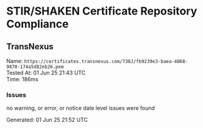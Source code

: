 # STIR/SHAKEN Certificate Repository Compliance

## TransNexus

Name: `https://certificates.transnexus.com/738J/fb9239e3-baea-4068-9870-174a5d82eb26.pem`\
Tested At: 01 Jun 25 21:43 UTC\
Time: 186ms

### Issues

no warning, or error, or notice date level issues were found

Generated: 01 Jun 25 21:52 UTC